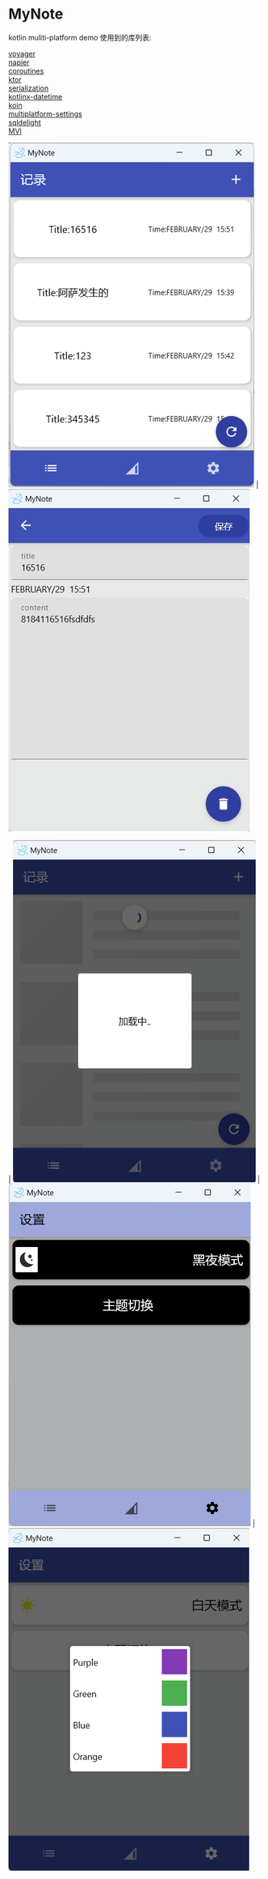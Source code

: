 # MyNote
 kotlin muliti-platform demo 
使用到的库列表:  


[voyager](https://github.com/adrielcafe/voyager)   
[napier](https://github.com/AAkira/Napier)   
[coroutines](https://github.com/Kotlin/kotlinx.coroutines)   
[ktor](https://github.com/ktorio/ktor)   
[serialization](https://github.com/Kotlin/kotlinx.serialization)   
[kotlinx-datetime](https://github.com/Kotlin/kotlinx-datetime)   
[koin](https://github.com/InsertKoinIO/koin)   
[multiplatform-settings](https://github.com/russhwolf/multiplatform-settings)   
[sqldelight](https://github.com/cashapp/sqldelight/)   
[MVI](https://github.com/daniaviladomingo/kmm)   

![image](./picture/p1.png) | ![image](./picture/p2.png) 

| ![image](./picture/p3.png) |  ![image](./picture/p4.png) 
| ![image](./picture/p5.png) 

